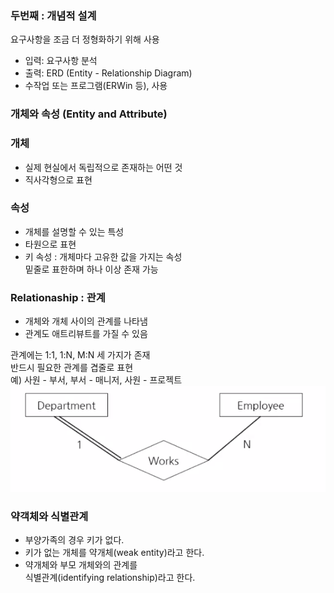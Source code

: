 ### 두번째 : 개념적 설계
요구사항을 조금 더 정형화하기 위해 사용

- 입력: 요구사항 분석
- 출력: ERD (Entity - Relationship Diagram)
- 수작업 또는 프로그램(ERWin 등), 사용


### 개체와 속성 (Entity and Attribute)

### 개체
- 실제 현실에서 독립적으로 존재하는 어떤 것
- 직사각형으로 표현

### 속성
- 개체를 설명할 수 있는 특성
- 타원으로 표현
- 키 속성 : 개체마다 고유한 값을 가지는 속성  
 밑줄로 표한하며 하나 이상 존재 가능
 

### Relationaship : 관계
- 개체와 개체 사이의 관계를 나타냄
- 관계도 애트리뷰트를 가질 수 있음

관계에는 1:1,  1:N, M:N  세 가지가 존재  
반드시 필요한 관계를 겹줄로 표현  
예) 사원 - 부서,   부서 - 매니저, 사원 - 프로젝트 
![test](/database/img/2019-08-22%20오후%204.37.30.png)


### 약객체와 식별관계
- 부양가족의 경우 키가 없다.
- 키가 없는 개체를 약개체(weak entity)라고 한다.
- 약개체와 부모 개체와의 관계를  
식별관계(identifying relationship)라고 한다.
